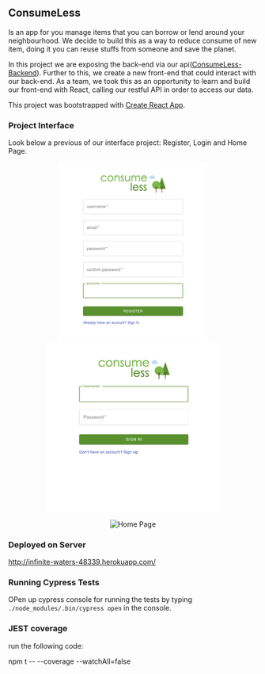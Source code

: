 ## ConsumeLess

Is an app for you manage items that you can borrow or lend around your neighbourhood. We decide to build this as a way to reduce consume of new item, doing it you can reuse stuffs from someone and save the planet.

In this project we are exposing the back-end via our api([ConsumeLess-Backend](https://github.com/irafaelasilva/ConsumeLess-backend)). Further to this, we create a new front-end that could interact with our back-end. As a team, we took this as an opportunity to learn and build our front-end with React, calling our restful API in order to access our data.

This project was bootstrapped with [Create React App](https://github.com/facebook/create-react-app).

### Project Interface

Look below a previous of our interface project:
Register, Login and Home Page.

<p align="center">
  <img src="https://github.com/irafaelasilva/ConsumeLess-frontend/blob/master/public/register.png" width="300" title="Register Page">
  <img src="https://github.com/irafaelasilva/ConsumeLess-frontend/blob/master/public/login.png" width="350" alt="Login Page">
</p>


<p align="center">
  <img src="https://github.com/irafaelasilva/ConsumeLess-frontend/blob/master/public/home.png" width="450" title="Home Page">
</p>


### Deployed on Server
http://infinite-waters-48339.herokuapp.com/

### Running Cypress Tests
OPen up cypress console for running the tests by typing `./node_modules/.bin/cypress open` in the console.

### JEST coverage
run the following code:

npm t -- --coverage --watchAll=false

